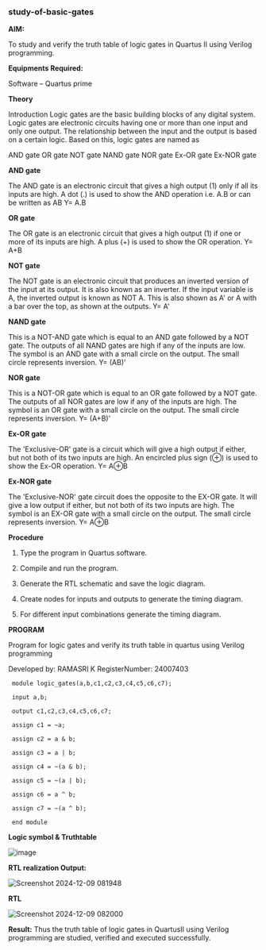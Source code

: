 ### study-of-basic-gates

**AIM:** 

To study and verify the truth table of logic gates in Quartus II using Verilog programming.

**Equipments Required:**

Software – Quartus prime 

**Theory**

Introduction Logic gates are the basic building blocks of any digital system. Logic gates are electronic circuits having one or more than one input and only one output. The relationship between the input and the output is based on a certain logic. Based on this, logic gates are named as

AND gate OR gate NOT gate NAND gate NOR gate Ex-OR gate Ex-NOR gate

**AND gate**

The AND gate is an electronic circuit that gives a high output (1) only if all its inputs are high. A dot (.) is used to show the AND operation i.e. A.B or can be written as AB
Y= A.B

**OR gate** 

The OR gate is an electronic circuit that gives a high output (1) if one or more of its inputs are high. A plus (+) is used to show the OR operation.
Y= A+B

**NOT gate**

The NOT gate is an electronic circuit that produces an inverted version of the input at its output. It is also known as an inverter. If the input variable is A, the inverted output is known as NOT A. This is also shown as A' or A with a bar over the top, as shown at the outputs.
Y= A'

**NAND gate**

This is a NOT-AND gate which is equal to an AND gate followed by a NOT gate. The outputs of all NAND gates are high if any of the inputs are low. The symbol is an AND gate with a small circle on the output. The small circle represents inversion.
Y= (AB)’

**NOR gate**

This is a NOT-OR gate which is equal to an OR gate followed by a NOT gate. The outputs of all NOR gates are low if any of the inputs are high. The symbol is an OR gate with a small circle on the output. The small circle represents inversion.
Y= (A+B)’

**Ex-OR gate**

The 'Exclusive-OR' gate is a circuit which will give a high output if either, but not both of its two inputs are high. An encircled plus sign (⊕) is used to show the Ex-OR operation.
Y= A⊕B

**Ex-NOR gate**

The 'Exclusive-NOR' gate circuit does the opposite to the EX-OR gate. It will give a low output if either, but not both of its two inputs are high. The symbol is an EX-OR gate with a small circle on the output. The small circle represents inversion.
Y= A⊕B

**Procedure** 

1.	Type the program in Quartus software.

2.	Compile and run the program.

3.	Generate the RTL schematic and save the logic diagram.

4.	Create nodes for inputs and outputs to generate the timing diagram.

5.	For different input combinations generate the timing diagram.


**PROGRAM**

Program for logic gates and verify its truth table in quartus using Verilog programming

 Developed by: RAMASRI K
 RegisterNumber: 24007403
```
 module logic_gates(a,b,c1,c2,c3,c4,c5,c6,c7);

 input a,b;

 output c1,c2,c3,c4,c5,c6,c7;

 assign c1 = ~a;
 
 assign c2 = a & b;
 
 assign c3 = a | b;
 
 assign c4 = ~(a & b);
 
 assign c5 = ~(a | b);
 
 assign c6 = a ^ b;
 
 assign c7 = ~(a ^ b);

 end module
 ```
**Logic symbol & Truthtable**

![image](https://github.com/user-attachments/assets/29e46091-1558-4450-bfc3-2aad0dc8a28d)


**RTL realization Output:** 

![Screenshot 2024-12-09 081948](https://github.com/user-attachments/assets/e8eb5546-db2f-432e-b7b6-a34fd28e0743)

**RTL**

![Screenshot 2024-12-09 082000](https://github.com/user-attachments/assets/4416abb4-cd00-43de-9c52-e95c646daf61)



**Result:**
Thus the truth table of logic gates in QuartusII  using Verilog programming are studied, verified and executed successfully.


